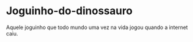 # Joguinho-do-dinossauro
Aquele joguinho que todo mundo uma vez na vida jogou quando a internet caiu. 
